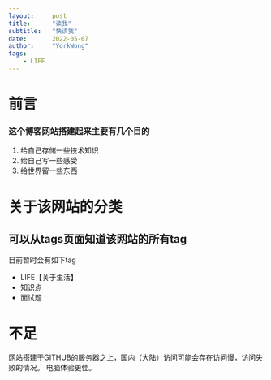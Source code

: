 ```yaml
---
layout:     post
title:      "读我"
subtitle:   "快读我"
date:       2022-05-07
author:     "YorkWong"
tags:
    - LIFE
---
```


# 前言
### 这个博客网站搭建起来主要有几个目的
1. 给自己存储一些技术知识
2. 给自己写一些感受
3. 给世界留一些东西

# 关于该网站的分类
可以从tags页面知道该网站的所有tag
---
目前暂时会有如下tag
- LIFE【关于生活】
- 知识点
- 面试题

# 不足
网站搭建于GITHUB的服务器之上，国内（大陆）访问可能会存在访问慢，访问失败的情况。
电脑体验更佳。

